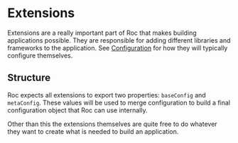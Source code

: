 # Extensions

Extensions are a really important part of Roc that makes building applications possible. They are responsible for adding different libraries and frameworks to the application. See [Configuration](/docs/config/README.md) for how they will typically configure themselves.

## Structure
Roc expects all extensions to export two properties: `baseConfig` and `metaConfig`. These values will be used to merge configuration to build a final configuration object that Roc can use internally.

Other than this the extensions themselves are quite free to do whatever they want to create what is needed to build an application.

